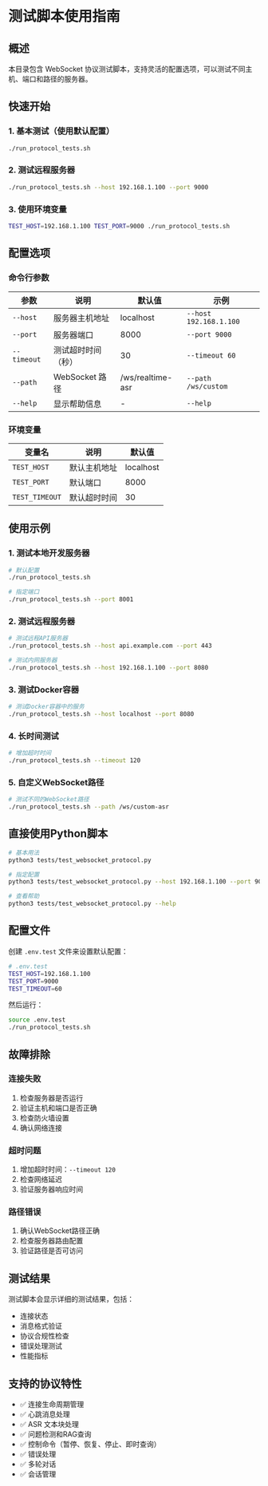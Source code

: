 # 测试脚本使用指南

## 概述

本目录包含 WebSocket 协议测试脚本，支持灵活的配置选项，可以测试不同主机、端口和路径的服务器。

## 快速开始

### 1. 基本测试（使用默认配置）
```bash
./run_protocol_tests.sh
```

### 2. 测试远程服务器
```bash
./run_protocol_tests.sh --host 192.168.1.100 --port 9000
```

### 3. 使用环境变量
```bash
TEST_HOST=192.168.1.100 TEST_PORT=9000 ./run_protocol_tests.sh
```

## 配置选项

### 命令行参数

| 参数 | 说明 | 默认值 | 示例 |
|------|------|--------|------|
| `--host` | 服务器主机地址 | localhost | `--host 192.168.1.100` |
| `--port` | 服务器端口 | 8000 | `--port 9000` |
| `--timeout` | 测试超时时间（秒） | 30 | `--timeout 60` |
| `--path` | WebSocket 路径 | /ws/realtime-asr | `--path /ws/custom` |
| `--help` | 显示帮助信息 | - | `--help` |

### 环境变量

| 变量名 | 说明 | 默认值 |
|--------|------|--------|
| `TEST_HOST` | 默认主机地址 | localhost |
| `TEST_PORT` | 默认端口 | 8000 |
| `TEST_TIMEOUT` | 默认超时时间 | 30 |

## 使用示例

### 1. 测试本地开发服务器
```bash
# 默认配置
./run_protocol_tests.sh

# 指定端口
./run_protocol_tests.sh --port 8001
```

### 2. 测试远程服务器
```bash
# 测试远程API服务器
./run_protocol_tests.sh --host api.example.com --port 443

# 测试内网服务器
./run_protocol_tests.sh --host 192.168.1.100 --port 8080
```

### 3. 测试Docker容器
```bash
# 测试Docker容器中的服务
./run_protocol_tests.sh --host localhost --port 8080
```

### 4. 长时间测试
```bash
# 增加超时时间
./run_protocol_tests.sh --timeout 120
```

### 5. 自定义WebSocket路径
```bash
# 测试不同的WebSocket路径
./run_protocol_tests.sh --path /ws/custom-asr
```

## 直接使用Python脚本

```bash
# 基本用法
python3 tests/test_websocket_protocol.py

# 指定配置
python3 tests/test_websocket_protocol.py --host 192.168.1.100 --port 9000

# 查看帮助
python3 tests/test_websocket_protocol.py --help
```

## 配置文件

创建 `.env.test` 文件来设置默认配置：

```bash
# .env.test
TEST_HOST=192.168.1.100
TEST_PORT=9000
TEST_TIMEOUT=60
```

然后运行：
```bash
source .env.test
./run_protocol_tests.sh
```

## 故障排除

### 连接失败
1. 检查服务器是否运行
2. 验证主机和端口是否正确
3. 检查防火墙设置
4. 确认网络连接

### 超时问题
1. 增加超时时间：`--timeout 120`
2. 检查网络延迟
3. 验证服务器响应时间

### 路径错误
1. 确认WebSocket路径正确
2. 检查服务器路由配置
3. 验证路径是否可访问

## 测试结果

测试脚本会显示详细的测试结果，包括：
- 连接状态
- 消息格式验证
- 协议合规性检查
- 错误处理测试
- 性能指标

## 支持的协议特性

- ✅ 连接生命周期管理
- ✅ 心跳消息处理
- ✅ ASR 文本块处理
- ✅ 问题检测和RAG查询
- ✅ 控制命令（暂停、恢复、停止、即时查询）
- ✅ 错误处理
- ✅ 多轮对话
- ✅ 会话管理